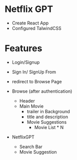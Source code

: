 # Netflix GPT
- Create React App
- Configured TalwindCSS


# Features
- Login/Signup
- Sign In/ SignUp From
- redirect to Browse Page


- Browse (after authentication)
   - Header
   - Main Movie
      - trailer in Background
      - title and description
      - Movie Suggestions
          - Movie List * N

- NetflixGPT
   - Search Bar
   - Movie Suggestion


